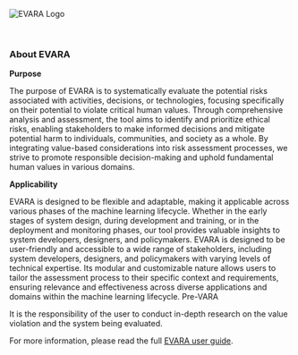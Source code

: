 
![EVARA Logo](https://github.com/nadamadkour/EVARA/assets/8930950/27c94a35-1baf-4af8-afb6-2042604c7689)



 
### About EVARA

**Purpose**

The purpose of EVARA is to systematically evaluate the potential risks associated with activities, decisions, or technologies, focusing specifically on their potential to violate critical human values. Through comprehensive analysis and assessment, the tool aims to identify and prioritize ethical risks, enabling stakeholders to make informed decisions and mitigate potential harm to individuals, communities, and society as a whole. By integrating value-based considerations into risk assessment processes, we strive to promote responsible decision-making and uphold fundamental human values in various domains. 

**Applicability**

EVARA is designed to be flexible and adaptable, making it applicable across various phases of the machine learning lifecycle. Whether in the early stages of system design, during development and training, or in the deployment and monitoring phases, our tool provides valuable insights to system developers, designers, and policymakers. 
EVARA is designed to be user-friendly and accessible to a wide range of stakeholders, including system developers, designers, and policymakers with varying levels of technical expertise. Its modular and customizable nature allows users to tailor the assessment process to their specific context and requirements, ensuring relevance and effectiveness across diverse applications and domains within the machine learning lifecycle.
Pre-VARA

It is the responsibility of the user to conduct in-depth research on the value violation and the system being evaluated. 

For more information, please read the full [EVARA user guide](https://github.com/nadamadkour/EVARA/blob/main/User%20Guide/User%20Guide.md). 
